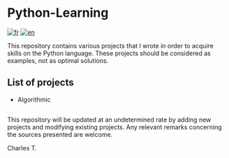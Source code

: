 # Python-Learning


[![fr](https://img.shields.io/badge/lang-fr-blue.svg)](https://github.com/chalodss/Learning-Programming/blob/main/Python-Learning/README.md)
[![en](https://img.shields.io/badge/lang-en-green.svg)](https://github.com/chalodss/Learning-Programming/blob/main/Python-Learning/README.en.md)

This repository contains various projects that I wrote in order to acquire skills on the Python language. These projects should be considered as examples, not as optimal solutions.

## List of projects


- Algorithmic


##

This repository will be updated at an undetermined rate by adding new projects and modifying existing projects. Any relevant remarks concerning the sources presented are welcome.

Charles T.
